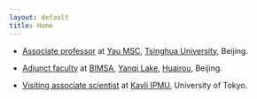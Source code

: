 ```yaml
---
layout: default
title: Home
---
```


<p></p>

<p></p>

- [Associate professor](http://ymsc.tsinghua.edu.cn/cn/content/show/170-155.html) at <a href="http://ymsc.tsinghua.edu.cn/en">Yau MSC</a>, <a href="http://www.tsinghua.edu.cn/publish/thu2018en/index.html">Tsinghua University</a>, Beijing.

- <a href="http://www.bimsa.cn/jyry">Adjunct faculty</a> at <a href="http://www.bimsa.cn/wzsy">BIMSA</a>, <a href="https://www.travelchinaguide.com/attraction/beijing/yanqi-lake.htm">Yanqi Lake</a>, <a href="https://www.travelchinaguide.com/cityguides/beijing/huairou-district/">Huairou</a>, Beijing.

- <a href="https://db.ipmu.jp/member/personal/4007en.html">Visiting associate scientist</a> at <a href="http://www.ipmu.jp/">Kavli IPMU</a>, University of Tokyo.
